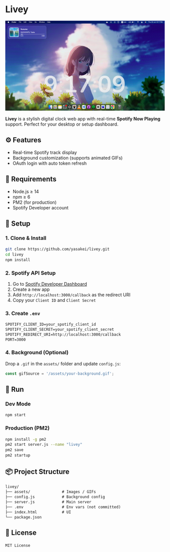 # Livey

![Livey Banner](./assets/banner.png)

**Livey** is a stylish digital clock web app with real-time **Spotify Now Playing** support. Perfect for your desktop or setup dashboard.

## ⚙️ Features

- Real-time Spotify track display  
- Background customization (supports animated GIFs)  
- OAuth login with auto token refresh  

## 🔧 Requirements

- Node.js ≥ 14  
- npm ≥ 6  
- PM2 (for production)  
- Spotify Developer account

## 🚀 Setup

### 1. Clone & Install

```bash
git clone https://github.com/yasakei/livey.git
cd livey
npm install
```

### 2. Spotify API Setup

1. Go to [Spotify Developer Dashboard](https://developer.spotify.com/dashboard/)
2. Create a new app
3. Add `http://localhost:3000/callback` as the redirect URI
4. Copy your `Client ID` and `Client Secret`

### 3. Create `.env`

```env
SPOTIFY_CLIENT_ID=your_spotify_client_id
SPOTIFY_CLIENT_SECRET=your_spotify_client_secret
SPOTIFY_REDIRECT_URI=http://localhost:3000/callback
PORT=3000
```

### 4. Background (Optional)

Drop a `.gif` in the `assets/` folder and update `config.js`:

```js
const gifSource = '/assets/your-background.gif';
```

## 🧪 Run

### Dev Mode

```bash
npm start
```

### Production (PM2)

```bash
npm install -g pm2
pm2 start server.js --name "livey"
pm2 save
pm2 startup
```

## 📦 Project Structure

```
livey/
├── assets/              # Images / GIFs
├── config.js            # Background config
├── server.js            # Main server
├── .env                 # Env vars (not committed)
├── index.html           # UI
└── package.json
```

## 📄 License

`MIT License`